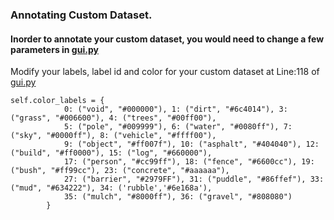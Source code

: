 ### Annotating Custom Dataset.

#### Inorder to annotate your custom dataset, you would need to change a few parameters in [gui.py](./gui.py)

Modify your labels, label id and color for your custom dataset at Line:118 of [gui.py](./gui.py)

```
self.color_labels = {
            0: ("void", "#000000"), 1: ("dirt", "#6c4014"), 3: ("grass", "#006600"), 4: ("trees", "#00ff00"),
            5: ("pole", "#009999"), 6: ("water", "#0080ff"), 7: ("sky", "#0000ff"), 8: ("vehicle", "#ffff00"),
            9: ("object", "#ff007f"), 10: ("asphalt", "#404040"), 12: ("build", "#ff0000"), 15: ("log", "#660000"),
            17: ("person", "#cc99ff"), 18: ("fence", "#6600cc"), 19: ("bush", "#ff99cc"), 23: ("concrete", "#aaaaaa"),
            27: ("barrier", "#2979FF"), 31: ("puddle", "#86ffef"), 33: ("mud", "#634222"), 34: ('rubble','#6e168a'),
            35: ("mulch", "#8000ff"), 36: ("gravel", "#808080")
        }
```
